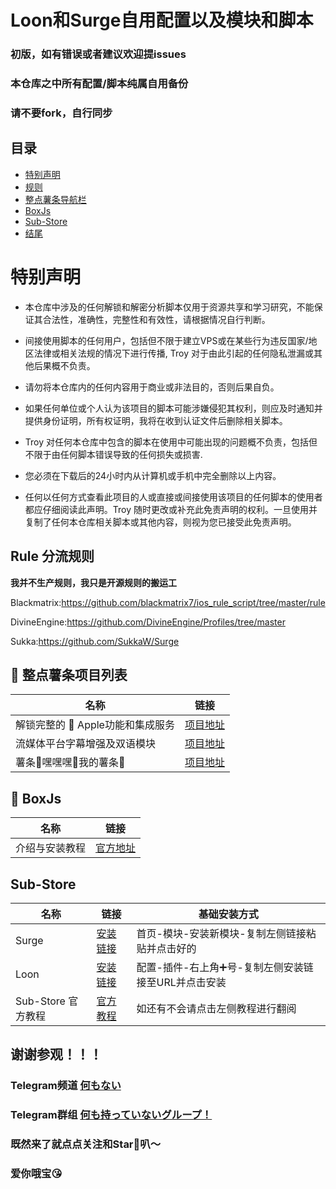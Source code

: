 # Loon和Surge自用配置以及模块和脚本
### 初版，如有错误或者建议欢迎提issues
### 本仓库之中所有配置/脚本纯属自用备份
### 请不要fork，自行同步
## 目录
* [特别声明](#特别声明)
* [规则](#Rule-分流规则)
* [整点薯条导航栏](#-整点薯条项目列表)
* [BoxJs](#-BoxJs)
* [Sub-Store](#sub-store)
* [结尾](#谢谢参观)
# 特别声明
- 本仓库中涉及的任何解锁和解密分析脚本仅用于资源共享和学习研究，不能保证其合法性，准确性，完整性和有效性，请根据情况自行判断。

- 间接使用脚本的任何用户，包括但不限于建立VPS或在某些行为违反国家/地区法律或相关法规的情况下进行传播, Troy 对于由此引起的任何隐私泄漏或其他后果概不负责。

- 请勿将本仓库内的任何内容用于商业或非法目的，否则后果自负。

- 如果任何单位或个人认为该项目的脚本可能涉嫌侵犯其权利，则应及时通知并提供身份证明，所有权证明，我将在收到认证文件后删除相关脚本。

- Troy 对任何本仓库中包含的脚本在使用中可能出现的问题概不负责，包括但不限于由任何脚本错误导致的任何损失或损害.

- 您必须在下载后的24小时内从计算机或手机中完全删除以上内容。

- 任何以任何方式查看此项目的人或直接或间接使用该项目的任何脚本的使用者都应仔细阅读此声明。Troy 随时更改或补充此免责声明的权利。一旦使用并复制了任何本仓库相关脚本或其他内容，则视为您已接受此免责声明。

## Rule 分流规则

**我并不生产规则，我只是开源规则的搬运工**

Blackmatrix:https://github.com/blackmatrix7/ios_rule_script/tree/master/rule

DivineEngine:https://github.com/DivineEngine/Profiles/tree/master

Sukka:https://github.com/SukkaW/Surge

## 🍟 整点薯条项目列表

| 名称                           | 链接                                                         |
| ------------------------------ | ------------------------------------------------------------ |
| 解锁完整的  Apple功能和集成服务| [项目地址](https://github.com/VirgilClyne/iRingo) |
| 流媒体平台字幕增强及双语模块 |[项目地址](https://github.com/DualSubs/DualSubs) |
| 薯条🤤嘿嘿嘿🤤我的薯条🤤 | [项目地址](https://github.com/VirgilClyne/VirgilClyne) |

## 🧰 BoxJs
| 名称                           | 链接                                                         |
| ------------------------------ | ------------------------------------------------------------ |
| 介绍与安装教程                   | [官方地址](https://docs.boxjs.app)                                       |

## Sub-Store

| 名称                           | 链接                                                         | 基础安装方式 |
| ------------------------------ | --------------------------------------------------|---------------|
| Surge| [安装链接](https://raw.githubusercontent.com/Peng-YM/Sub-Store/master/config/Surge.sgmodule)|首页-模块-安装新模块-复制左侧链接粘贴并点击好的|
| Loon| [安装链接](https://raw.githubusercontent.com/Peng-YM/Sub-Store/master/config/Loon.plugin)|配置-插件-右上角➕号-复制左侧安装链接至URL并点击安装|
| Sub-Store 官方教程| [官方教程](https://www.notion.so/Sub-Store-6259586994d34c11a4ced5c406264b46)|如还有不会请点击左侧教程进行翻阅|

## 谢谢参观！！！

### Telegram频道 [何もない](https://t.me/nananimonai)
### Telegram群组 [何も持っていないグループ！](https://t.me/nanimomonai)
### 既然来了就点点关注和Star🌟叭～
### 爱你哦宝😘
